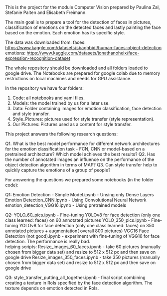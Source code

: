 This is the project for the module Computer Vision prepared by Paulina Zal, Stefanie Palten and Elisabeth Freimann.

The main goal is to prepare a tool for the detection of faces in pictures, classification of emotions on the detected faces and lastly painting the face based on the emotion. Each emotion has its specific style.

The data was downloaded from: 
faces: https://www.kaggle.com/datasets/sbaghbidi/human-faces-object-detection
emotions: https://www.kaggle.com/datasets/jonathanoheix/face-expression-recognition-dataset

The whole repository should be downloaded and all folders loaded to google drive. The Notebooks are prepared for google colab due to memory restrictions on local machines and needs for GPU assistance.

In the repository we have four folders:
1. Code: all notebooks and yaml files.
2. Models: the model trained by us for a later use.
3. Data: Folder containing images for emotion classification, face detection and style transfer.
4. Style_Pictures: pictures used for style transfer (style representation).
5. Our Pictures: Pictures used as a content for style transfer.

This project answers the following research questions:

Q1. What is the best model performance for different network architectures for the emotion classification task - FCN, CNN or model-based on a pretrained architecture? Which model achieves the best results?
Q2. Has the number of annotated images an influence on the performance of the object detection algorithm in terms of MAP​?
Q3. Can style transfer help to quickly capture the emotions of a group of people?


For answering the questions we prepared some notebooks (in the folder code):

Q1: 
Emotion Detection - Simple Model.ipynb - Unsing only Dense Layers
Emotion Detection_CNN.ipynb - Using Convolutional Neural Network
emotion_detection_VGG16.ipynb - Using pretrained models

Q2:
YOLO_60_pics.ipynb - Fine-tuning YOLOv8 for face detection (only one class learned: faces) on 60 annotated pictures
YOLO_350_pics.ipynb - Fine-tuning YOLOv8 for face detection (only one class learned: faces) on 350 annotated pictures + augmentation( overall 800 pictures)
VGG16 Face Detection (not good).ipynb - experiment with fine-tuning of VGG16 for face detection. The performance is really bad.  
  helping scripts:
  Resize_images_60_faces.ipynb - take 60 pictures (manually chosen from bigger data set) and resize to 512 x 512 px and then save on google drive
  Resize_images_350_faces.ipynb - take 350 pictures (manually chosen from bigger data set) and resize to 512 x 512 px and then save on google drive

Q3:
style_transfer_putting_all_together.ipynb - final script combining creating a texture in RoIs specified by the face detection algorithm. The texture depends on emotion detected in RoIs.


                    
